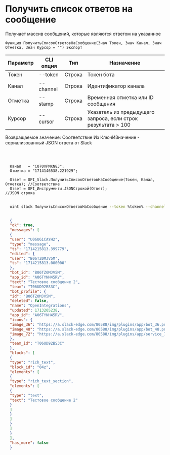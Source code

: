 ﻿---
sidebar_position: 7
---

# Получить список ответов на сообщение
 Получает массив сообщений, которые являются ответом на указанное



`Функция ПолучитьСписокОтветовНаСообщение(Знач Токен, Знач Канал, Знач Отметка, Знач Курсор = "") Экспорт`

  | Параметр | CLI опция | Тип | Назначение |
  |-|-|-|-|
  | Токен | --token | Строка | Токен бота |
  | Канал | --channel | Строка | Идентификатор канала |
  | Отметка | --stamp | Строка | Временная отметка или ID сообщения |
  | Курсор | --cursor | Строка | Указатель из предыдущего запроса, если строк результата > 100 |

  
  Возвращаемое значение:   Соответствие Из КлючИЗначение - сериализованный JSON ответа от Slack

<br/>




```bsl title="Пример кода"
  
  Канал   = "C070VPMKN8J";
  Отметка = "1714146538.221929";
  
  Ответ = OPI_Slack.ПолучитьСписокОтветовНаСообщение(Токен, Канал, Отметка); //Соответствие
  Ответ = OPI_Инструменты.JSONСтрокой(Ответ);                                //JSON строка
```



```sh title="Пример команды CLI"
    
  oint slack ПолучитьСписокОтветовНаСообщение --token %token% --channel "C070VPMKN8J" --stamp "1714146538.221929" --cursor %cursor%

```

```json title="Результат"
  
  {
  "ok": true,
  "messages": [
  {
  "user": "U06UG1CAYH2",
  "type": "message",
  "ts": "1714215813.399779",
  "edited": {
  "user": "B06TZ0MJV5M",
  "ts": "1714215813.000000"
  },
  "bot_id": "B06TZ0MJV5M",
  "app_id": "A06TYNH45RV",
  "text": "Тестовое сообщение 2",
  "team": "T06UD92BS3C",
  "bot_profile": {
  "id": "B06TZ0MJV5M",
  "deleted": false,
  "name": "OpenIntegrations",
  "updated": 1713205238,
  "app_id": "A06TYNH45RV",
  "icons": {
  "image_36": "https://a.slack-edge.com/80588/img/plugins/app/bot_36.png",
  "image_48": "https://a.slack-edge.com/80588/img/plugins/app/bot_48.png",
  "image_72": "https://a.slack-edge.com/80588/img/plugins/app/service_72.png"
  },
  "team_id": "T06UD92BS3C"
  },
  "blocks": [
  {
  "type": "rich_text",
  "block_id": "04z",
  "elements": [
  {
  "type": "rich_text_section",
  "elements": [
  {
  "type": "text",
  "text": "Тестовое сообщение 2"
  }
  ]
  }
  ]
  }
  ]
  }
  ],
  "has_more": false
  }
  

```
